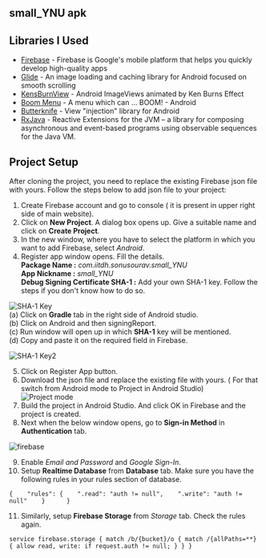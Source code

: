 

## small_YNU apk

## Libraries I Used

- [Firebase](https://github.com/firebase/quickstart-android) - Firebase is Google's mobile platform that helps you quickly develop high-quality apps
- [Glide](https://github.com/bumptech/glide) - An image loading and caching library for Android focused on smooth scrolling
- [KensBurnView](https://github.com/flavioarfaria/KenBurnsView) - Android ImageViews animated by Ken Burns Effect
- [Boom Menu](https://github.com/Nightonke/BoomMenu) - A menu which can ... BOOM! - Android
- [Butterknife](http://jakewharton.github.io/butterknife/) - View "injection" library for Android
- [RxJava](https://github.com/ReactiveX/RxJava) - Reactive Extensions for the JVM – a library for composing asynchronous and event-based programs using observable sequences for the Java VM.

## Project Setup
After cloning the project, you need to replace the existing Firebase json file with yours. Follow the steps below to add json file to your project:
1. Create Firebase account and go to console ( it is present in upper right side of main website).
2. Click on **New Project**. A dialog box opens up. Give a suitable name and click on **Create Project**.
3. In the new window, where you have to select the platform in which you want to add Firebase, select *Android*.
4. Register app window opens. Fill the details.  
   **Package Name :** *com.iitdh.sonusourav.small_YNU*    
   **App Nickname :** *small_YNU*   
   **Debug Signing Certificate SHA-1 :** Add your own SHA-1 key. Follow the steps if you don't know how to do so.

![SHA-1 Key](https://user-images.githubusercontent.com/34706326/59098277-76c2d080-893d-11e9-8678-63fe5d30dfb6.JPG)   
(a) Click on **Gradle** tab in the right side of Android studio.   
(b) Click on Android and then signingReport.   
(c) Run window will open up in which **SHA-1** key will be mentioned.   
(d) Copy and paste it on the required field in Firebase.

![SHA-1 Key2](https://user-images.githubusercontent.com/34706326/59098391-c43f3d80-893d-11e9-87ae-b3c3a2e92850.JPG)

5. Click on Register App button.
6. Download the json file and replace the existing file with yours. ( For that switch from Android mode to Project in Android Studio)   
   ![Project mode](https://user-images.githubusercontent.com/34706326/59098907-4f6d0300-893f-11e9-8a2e-a7f6fdc5a77a.JPG)
7. Build the project in Android Studio. And click OK in Firebase and the project is created.
8. Next when the below window opens, go to **Sign-in Method** in **Authentication** tab.

![firebase](https://user-images.githubusercontent.com/34706326/59099130-f18ceb00-893f-11e9-8cc7-943043cb9976.JPG)

9. Enable *Email and Password* and *Google Sign-In*.
10. Setup **Realtime Database** from **Database** tab. Make sure you have the following rules in your rules section of database.

``{   
"rules": {   
".read": "auth != null",   
".write": "auth != null"   
}     
}``

11. Similarly, setup **Firebase Storage** from *Storage* tab. Check the rules again.

``service firebase.storage {
match /b/{bucket}/o {
match /{allPaths=**} {
allow read, write: if request.auth != null;
}
}
}``

